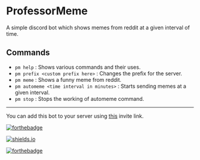 # ProfessorMeme

A simple discord bot which shows memes from reddit at a given interval of time.
<br/>

## Commands
* `pm help` : Shows various commands and their uses.
* `pm prefix <custom prefix here>` : Changes the prefix for the server.
* `pm meme` : Shows a funny meme from reddit.
* `pm automeme <time interval in minutes>` : Starts sending memes at a given interval.
* `pm stop` : Stops the working of automeme command.

---
You can add this bot to your server using [this](https://discordapp.com/api/oauth2/authorize?client_id=691983615596429324&permissions=8&scope=bot) invite link.

[![forthebadge](https://forthebadge.com/images/badges/made-with-javascript.svg)](https://forthebadge.com)

[![shields.io](https://img.shields.io/badge/MADE%20WITH-Discord.JS-%237289DA?style=for-the-badge)](https://shields.io)

[![forthebadge](https://forthebadge.com/images/badges/makes-people-smile.svg)](https://forthebadge.com)